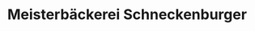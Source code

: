 ---
title: "Meisterbäckerei Schneckenburger"
url: /villingen-schwenningen/meisterbaeckerei-schneckenburger-berliner-strasse/
shop: Bäckerei
---